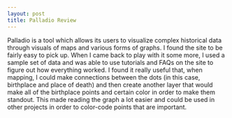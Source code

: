 ```yaml
---
layout: post
title: Palladio Review
---
```


Palladio is a tool which allows its users to visualize complex historical data through visuals of maps and various forms of graphs. I found the site to be fairly easy to pick up. When I came back to play with it some more, I used a sample set of data and was able to use tutorials and FAQs on the site to figure out how everything worked. I found it really useful that, when mapping, I could make connections between the dots (in this case, birthplace and place of death) and then create another layer that would make all of the birthplace points and certain color in order to make them standout. This made reading the graph a lot easier and could be used in other projects in order to color-code points that are important.
